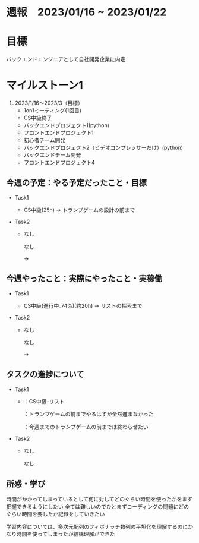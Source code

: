 # 週報　2023/01/16 ~ 2023/01/22

# 目標
バックエンドエンジニアとして自社開発企業に内定

# マイルストーン1

1. 2023/1/16〜2023/3（目標）
   - 1on1ミーティング(1回目)
   - CS中級終了
   - バックエンドプロジェクト1(python)
   - フロントエンドプロジェクト1
   - 初心者チーム開発
   - バックエンドプロジェクト2（ビデオコンプレッサーだけ）(python)
   - バックエンドチーム開発
   - フロントエンドプロジェクト4


## 今週の予定：やる予定だったこと・目標
- Task1
    - CS中級(25h)
        → トランプゲームの設計の前まで

- Task2
    - なし

        なし
        
        → 

## 今週やったこと：実際にやったこと・実稼働
- Task1
    - CS中級(進行中_74%)(約20h)
        → リストの探索まで
    
- Task2
    - なし

        なし

        →

## タスクの進捗について
- Task1
    - ：CS中級-リスト
    
        ：トランプゲームの前までやるはずが全然進まなかった

        ：今週までのトランプゲームの前までは終わらせたい

- Task2
    - なし

        なし
    
## 所感・学び
時間がかかってしまっているとして何に対してどのぐらい時間を使ったかをまず把握できるようにしたい
全ては難しいのでひとまずコーディングの問題にどのぐらい時間を要したか記録をしていきたい

学習内容については、多次元配列のフィボナッチ数列の平坦化を理解するのにかなり時間を使ってしまったが結構理解ができた
